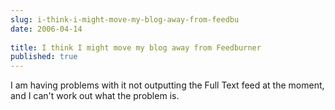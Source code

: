 ```yaml
---
slug: i-think-i-might-move-my-blog-away-from-feedbu
date: 2006-04-14
 
title: I think I might move my blog away from Feedburner
published: true
---
```

I am having problems with it not outputting the Full Text feed at the moment, and I can't work out what the problem is.<img class="posterous_download_image" src="https://blogger.googleusercontent.com/tracker/8109338-114502779391121735?l=www.kinlan.co.uk%2Findex.html" height="1" alt="" width="1" />

